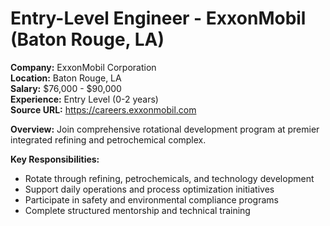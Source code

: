 # Entry-Level Engineer - ExxonMobil (Baton Rouge, LA)

**Company:** ExxonMobil Corporation  
**Location:** Baton Rouge, LA  
**Salary:** $76,000 - $90,000  
**Experience:** Entry Level (0-2 years)  
**Source URL:** https://careers.exxonmobil.com

**Overview:** Join comprehensive rotational development program at premier integrated refining and petrochemical complex.

**Key Responsibilities:**
- Rotate through refining, petrochemicals, and technology development
- Support daily operations and process optimization initiatives
- Participate in safety and environmental compliance programs
- Complete structured mentorship and technical training